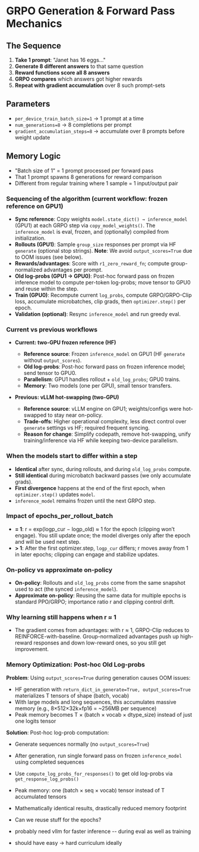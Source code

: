 # GRPO Generation & Forward Pass Mechanics

## The Sequence

1. **Take 1 prompt**: "Janet has 16 eggs..."
2. **Generate 8 different answers** to that same question
3. **Reward functions score all 8 answers**
4. **GRPO compares** which answers got higher rewards
5. **Repeat with gradient accumulation** over 8 such prompt-sets

## Parameters
- `per_device_train_batch_size=1` → 1 prompt at a time
- `num_generations=8` → 8 completions per prompt
- `gradient_accumulation_steps=8` → accumulate over 8 prompts before weight update

## Memory Logic
- "Batch size of 1" = 1 prompt processed per forward pass
- That 1 prompt spawns 8 generations for reward comparison
- Different from regular training where 1 sample = 1 input/output pair



### Sequencing of the algorithm (current workflow: frozen reference on GPU1)
- **Sync reference**: Copy weights `model.state_dict() → inference_model` (GPU1) at each GRPO step via `copy_model_weights()`. The `inference_model` is eval, frozen, and (optionally) compiled from initialization.
- **Rollouts (GPU1)**: Sample `group_size` responses per prompt via HF `generate` (optional stop strings). **Note**: We avoid `output_scores=True` due to OOM issues (see below).
- **Rewards/advantages**: Score with `r1_zero_reward_fn`; compute group-normalized advantages per prompt.
- **Old log-probs (GPU1 → GPU0)**: Post-hoc forward pass on frozen inference model to compute per-token log-probs; move tensor to GPU0 and reuse within the step.
- **Train (GPU0)**: Recompute current `log_probs`, compute GRPO/GRPO-Clip loss, accumulate microbatches, clip grads, then `optimizer.step()` per epoch.
- **Validation (optional)**: Resync `inference_model` and run greedy eval.

### Current vs previous workflows
- **Current: two-GPU frozen reference (HF)**
  - **Reference source**: Frozen `inference_model` on GPU1 (HF `generate` without `output_scores`).
  - **Old log-probs**: Post-hoc forward pass on frozen inference model; send tensor to GPU0.
  - **Parallelism**: GPU1 handles rollout + `old_log_probs`; GPU0 trains.
  - **Memory**: Two models (one per GPU), small tensor transfers.

- **Previous: vLLM hot-swapping (two-GPU)**
  - **Reference source**: vLLM engine on GPU1; weights/configs were hot-swapped to stay near on-policy.
  - **Trade-offs**: Higher operational complexity, less direct control over `generate` settings vs HF; required frequent syncing.
  - **Reason for change**: Simplify codepath, remove hot-swapping, unify training/inference via HF while keeping two-device parallelism.

### When the models start to differ within a step
- **Identical** after sync, during rollouts, and during `old_log_probs` compute.
- **Still identical** during microbatch backward passes (we only accumulate grads).
- **First divergence** happens at the end of the first epoch, when `optimizer.step()` updates `model`.
- `inference_model` remains frozen until the next GRPO step.

### Impact of epochs_per_rollout_batch
- **= 1**: r = exp(logp_cur − logp_old) ≈ 1 for the epoch (clipping won’t engage). You still update once; the model diverges only after the epoch and will be used next step.
- **> 1**: After the first optimizer.step, `logp_cur` differs; r moves away from 1 in later epochs; clipping can engage and stabilize updates.

### On-policy vs approximate on-policy
- **On-policy**: Rollouts and `old_log_probs` come from the same snapshot used to act (the synced `inference_model`).
- **Approximate on-policy**: Reusing the same data for multiple epochs is standard PPO/GRPO; importance ratio r and clipping control drift.

### Why learning still happens when r ≈ 1
- The gradient comes from advantages: with r ≈ 1, GRPO-Clip reduces to REINFORCE-with-baseline. Group-normalized advantages push up high-reward responses and down low-reward ones, so you still get improvement.

### Memory Optimization: Post-hoc Old Log-probs
**Problem**: Using `output_scores=True` during generation causes OOM issues:
- HF generation with `return_dict_in_generate=True, output_scores=True` materializes T tensors of shape (batch, vocab)
- With large models and long sequences, this accumulates massive memory (e.g., 8×512×32k×fp16 = ~256MB per sequence)
- Peak memory becomes T × (batch × vocab × dtype_size) instead of just one logits tensor

**Solution**: Post-hoc log-prob computation:
- Generate sequences normally (no `output_scores=True`)
- After generation, run single forward pass on frozen `inference_model` using completed sequences
- Use `compute_log_probs_for_responses()` to get old log-probs via `get_response_log_probs()`
- Peak memory: one (batch × seq × vocab) tensor instead of T accumulated tensors
- Mathematically identical results, drastically reduced memory footprint




- Can we reuse stuff for the epochs?
- probably need vllm for faster inference -- during eval as well as training
- should have easy -> hard curriculum ideally